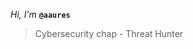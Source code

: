*Hi, I’m* **`@aaures`**
> Cybersecurity chap - Threat Hunter
   


<!---
aaures/aaures is a ✨ special ✨ repository because its `README.md` (this file) appears on your GitHub profile.
You can click the Preview link to take a look at your changes.
--->
